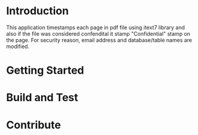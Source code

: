 # Introduction 
This application timestamps each page in pdf file using itext7 library and also if the file was considered confendital it stamp "Confidential" stamp on the page. For security reason, email address and database/table names are modified.

# Getting Started


# Build and Test


# Contribute
